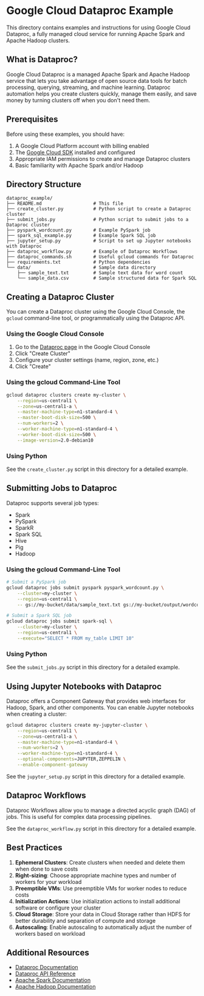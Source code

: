 # Google Cloud Dataproc Example

This directory contains examples and instructions for using Google Cloud Dataproc, a fully managed cloud service for running Apache Spark and Apache Hadoop clusters.

## What is Dataproc?

Google Cloud Dataproc is a managed Apache Spark and Apache Hadoop service that lets you take advantage of open source data tools for batch processing, querying, streaming, and machine learning. Dataproc automation helps you create clusters quickly, manage them easily, and save money by turning clusters off when you don't need them.

## Prerequisites

Before using these examples, you should have:

1. A Google Cloud Platform account with billing enabled
2. The [Google Cloud SDK](https://cloud.google.com/sdk/docs/install) installed and configured
3. Appropriate IAM permissions to create and manage Dataproc clusters
4. Basic familiarity with Apache Spark and/or Hadoop

## Directory Structure

```
dataproc_example/
├── README.md                   # This file
├── create_cluster.py           # Python script to create a Dataproc cluster
├── submit_jobs.py              # Python script to submit jobs to a Dataproc cluster
├── pyspark_wordcount.py        # Example PySpark job
├── spark_sql_example.py        # Example Spark SQL job
├── jupyter_setup.py            # Script to set up Jupyter notebooks with Dataproc
├── dataproc_workflow.py        # Example of Dataproc Workflows
├── dataproc_commands.sh        # Useful gcloud commands for Dataproc
├── requirements.txt            # Python dependencies
└── data/                       # Sample data directory
    ├── sample_text.txt         # Sample text data for word count
    └── sample_data.csv         # Sample structured data for Spark SQL
```

## Creating a Dataproc Cluster

You can create a Dataproc cluster using the Google Cloud Console, the `gcloud` command-line tool, or programmatically using the Dataproc API.

### Using the Google Cloud Console

1. Go to the [Dataproc page](https://console.cloud.google.com/dataproc) in the Google Cloud Console
2. Click "Create Cluster"
3. Configure your cluster settings (name, region, zone, etc.)
4. Click "Create"

### Using the gcloud Command-Line Tool

```bash
gcloud dataproc clusters create my-cluster \
    --region=us-central1 \
    --zone=us-central1-a \
    --master-machine-type=n1-standard-4 \
    --master-boot-disk-size=500 \
    --num-workers=2 \
    --worker-machine-type=n1-standard-4 \
    --worker-boot-disk-size=500 \
    --image-version=2.0-debian10
```

### Using Python

See the `create_cluster.py` script in this directory for a detailed example.

## Submitting Jobs to Dataproc

Dataproc supports several job types:

- Spark
- PySpark
- SparkR
- Spark SQL
- Hive
- Pig
- Hadoop

### Using the gcloud Command-Line Tool

```bash
# Submit a PySpark job
gcloud dataproc jobs submit pyspark pyspark_wordcount.py \
    --cluster=my-cluster \
    --region=us-central1 \
    -- gs://my-bucket/data/sample_text.txt gs://my-bucket/output/wordcount

# Submit a Spark SQL job
gcloud dataproc jobs submit spark-sql \
    --cluster=my-cluster \
    --region=us-central1 \
    --execute="SELECT * FROM my_table LIMIT 10"
```

### Using Python

See the `submit_jobs.py` script in this directory for a detailed example.

## Using Jupyter Notebooks with Dataproc

Dataproc offers a Component Gateway that provides web interfaces for Hadoop, Spark, and other components. You can enable Jupyter notebooks when creating a cluster:

```bash
gcloud dataproc clusters create my-jupyter-cluster \
    --region=us-central1 \
    --zone=us-central1-a \
    --master-machine-type=n1-standard-4 \
    --num-workers=2 \
    --worker-machine-type=n1-standard-4 \
    --optional-components=JUPYTER,ZEPPELIN \
    --enable-component-gateway
```

See the `jupyter_setup.py` script in this directory for a detailed example.

## Dataproc Workflows

Dataproc Workflows allow you to manage a directed acyclic graph (DAG) of jobs. This is useful for complex data processing pipelines.

See the `dataproc_workflow.py` script in this directory for a detailed example.

## Best Practices

1. **Ephemeral Clusters**: Create clusters when needed and delete them when done to save costs
2. **Right-sizing**: Choose appropriate machine types and number of workers for your workload
3. **Preemptible VMs**: Use preemptible VMs for worker nodes to reduce costs
4. **Initialization Actions**: Use initialization actions to install additional software or configure your cluster
5. **Cloud Storage**: Store your data in Cloud Storage rather than HDFS for better durability and separation of compute and storage
6. **Autoscaling**: Enable autoscaling to automatically adjust the number of workers based on workload

## Additional Resources

- [Dataproc Documentation](https://cloud.google.com/dataproc/docs)
- [Dataproc API Reference](https://cloud.google.com/dataproc/docs/reference/rest)
- [Apache Spark Documentation](https://spark.apache.org/docs/latest/)
- [Apache Hadoop Documentation](https://hadoop.apache.org/docs/)